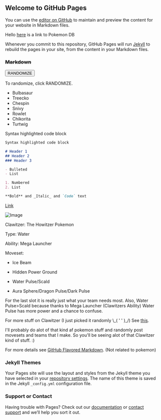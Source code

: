 <script src="https://code.jquery.com/jquery-3.2.1.min.js"></script>
<script>$.fn.randomize = function(selector){
    var $elems = selector ? $(this).find(selector) : $(this).children(),
        $parents = $elems.parent();

    $parents.each(function(){
        $(this).children(selector).sort(function(){
            return Math.round(Math.random()) - 0.5;
        // }). remove().appendTo(this); // 2014-05-24: Removed `random` but leaving for reference. See notes under 'ANOTHER EDIT'
        }).detach().appendTo(this);
    });

    return this;
};

</script>
 
<div id="text"></div>

## Welcome to GitHub Pages

You can use the [editor on GitHub](https://github.com/CyberRyder/randomizer/edit/master/README.md) to maintain and preview the content for your website in Markdown files.

Hello [here](https://pokemondb.net/news/260/new-sword-shield-trailer-reveals-galarian-forms-and-rivals#news-continue) is a link to Pokemon DB

Whenever you commit to this repository, GitHub Pages will run [Jekyll](https://jekyllrb.com/) to rebuild the pages in your site, from the content in your Markdown files.

### ~~Markdown~~ 

<button id="target">RANDOMIZE</button>


To randomize, click RANDOMIZE.
- Bulbasaur
- Treecko
- Chespin
- Snivy
- Rowlet
- Chikorita
- Turtwig

<script>$( "#target" ).click(function() {
  $('ul').randomize();
});
</script>

Syntax highlighted code block

```markdown
Syntax highlighted code block

# Header 1
## Header 2
### Header 3

- Bulleted
- List

1. Numbered
2. List

**Bold** and _Italic_ and `Code` text

```

[Link](url)

![Image](https://img.pokemondb.net/artwork/vector/clawitzer.png)

Clawitzer: The Howitzer Pokemon

Type: Water

Ability: Mega Launcher

Moveset:

- Ice Beam

- Hidden Power Ground

- Water Pulse/Scald

- Aura Sphere/Dragon Pulse/Dark Pulse

For the last slot it is really just what your team needs most. Also, Water Pulse>Scald because thanks to Mega Launcher (Clawitzers Ability) Water Pulse has more power and a chance to confuse.

For more stuff on Clawitzer (I just picked it randomly \\\_( ' ' )\_/) See [this](https://pokemondb.net/pokedex/clawitzer).

I'll probably do alot of that kind af pokemon stuff and randomly post movesets and teams that I make. So you'll be seeing alot of that Clawitzer kind of stuff. :)

For more details see [GitHub Flavored Markdown](https://guides.github.com/features/mastering-markdown/). (Not related to pokemon)

### Jekyll Themes

Your Pages site will use the layout and styles from the Jekyll theme you have selected in your [repository settings](https://github.com/CyberRyder/randomizer/settings). The name of this theme is saved in the Jekyll `_config.yml` configuration file.

### Support or Contact

Having trouble with Pages? Check out our [documentation](https://help.github.com/categories/github-pages-basics/) or [contact support](https://github.com/contact) and we’ll help you sort it out.
